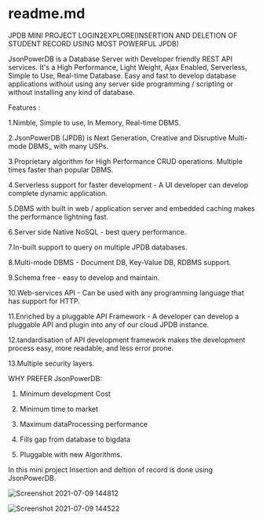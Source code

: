 # readme.md
JPDB MINI PROJECT LOGIN2EXPLORE(INSERTION AND DELETION OF STUDENT RECORD USING MOST POWERFUL JPDB)

JsonPowerDB is a Database Server with Developer friendly REST API services. It's a High Performance, Light Weight, Ajax Enabled, Serverless, Simple to Use, Real-time Database. Easy and fast to develop database applications without using any server side programming / scripting or without installing any kind of database.

Features :

1.Nimble, Simple to use, In Memory, Real-time DBMS.

2.JsonPowerDB (JPDB) is Next Generation, Creative and Disruptive Multi-mode DBMS_ with many USPs.

3.Proprietary algorithm for High Performance CRUD operations. Multiple times faster than popular DBMS.

4.Serverless support for faster development - A UI developer can develop complete dynamic application.

5.DBMS with built in web / application server and embedded caching makes the performance lightning fast.

6.Server side Native NoSQL - best query performance.

7.In-built support to query on multiple JPDB databases.

8.Multi-mode DBMS - Document DB, Key-Value DB, RDBMS support.

9.Schema free - easy to develop and maintain.






10.Web-services API - Can be used with any programming language that has support for HTTP.

11.Enriched by a pluggable API Framework - A developer can develop a pluggable API and plugin into any of our cloud JPDB instance.

12.tandardisation of API development framework makes the development process easy, more readable, and less error prone.

13.Multiple security layers.



WHY PREFER JsonPowerDB:



1. Minimum development Cost



3. Minimum time to market


5. Maximum dataProcessing performance


7. Fills gap from database to bigdata


9. Pluggable with new Algorithms.


In this mini project Insertion and deltion of record is done using JsonPowerDB.


![Screenshot 2021-07-09 144812](https://user-images.githubusercontent.com/87073894/125066218-5cd1ba00-e0d0-11eb-98a1-49efb3f7a949.png)



![Screenshot 2021-07-09 144522](https://user-images.githubusercontent.com/87073894/125066421-9c98a180-e0d0-11eb-8871-6c4c4eed849a.png)





